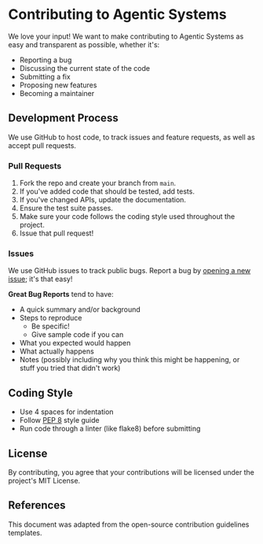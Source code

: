 # Contributing to Agentic Systems

We love your input! We want to make contributing to Agentic Systems as easy and transparent as possible, whether it's:

- Reporting a bug
- Discussing the current state of the code
- Submitting a fix
- Proposing new features
- Becoming a maintainer

## Development Process

We use GitHub to host code, to track issues and feature requests, as well as accept pull requests.

### Pull Requests

1. Fork the repo and create your branch from `main`.
2. If you've added code that should be tested, add tests.
3. If you've changed APIs, update the documentation.
4. Ensure the test suite passes.
5. Make sure your code follows the coding style used throughout the project.
6. Issue that pull request!

### Issues

We use GitHub issues to track public bugs. Report a bug by [opening a new issue](https://github.com/fouadcorp/agentic-systems/issues/new); it's that easy!

**Great Bug Reports** tend to have:

- A quick summary and/or background
- Steps to reproduce
  - Be specific!
  - Give sample code if you can
- What you expected would happen
- What actually happens
- Notes (possibly including why you think this might be happening, or stuff you tried that didn't work)

## Coding Style

* Use 4 spaces for indentation
* Follow [PEP 8](https://www.python.org/dev/peps/pep-0008/) style guide
* Run code through a linter (like flake8) before submitting

## License

By contributing, you agree that your contributions will be licensed under the project's MIT License.

## References

This document was adapted from the open-source contribution guidelines templates. 